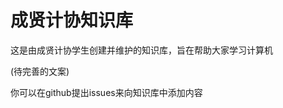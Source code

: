 <!-- ---
layout: home
--- -->
# 成贤计协知识库

这是由成贤计协学生创建并维护的知识库，旨在帮助大家学习计算机

(待完善的文案)

你可以在github提出issues来向知识库中添加内容